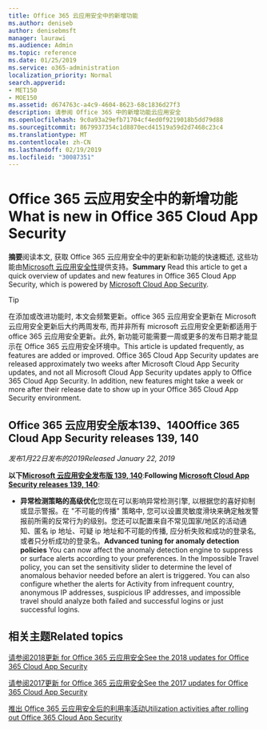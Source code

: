 ```yaml
---
title: Office 365 云应用安全中的新增功能
ms.author: deniseb
author: denisebmsft
manager: laurawi
ms.audience: Admin
ms.topic: reference
ms.date: 01/25/2019
ms.service: o365-administration
localization_priority: Normal
search.appverid:
- MET150
- MOE150
ms.assetid: d674763c-a4c9-4604-8623-68c1836d27f3
description: 请参阅 Office 365 中的新增功能云应用安全
ms.openlocfilehash: 9c0a93a29efb71704cf4ed0f9219018b5dd79d88
ms.sourcegitcommit: 8679937354c1d8870ecd41519a59d2d7468c23c4
ms.translationtype: MT
ms.contentlocale: zh-CN
ms.lasthandoff: 02/19/2019
ms.locfileid: "30087351"
---
```

# <a name="what-is-new-in-office-365-cloud-app-security"></a><span data-ttu-id="7d02a-103">Office 365 云应用安全中的新增功能</span><span class="sxs-lookup"><span data-stu-id="7d02a-103">What is new in Office 365 Cloud App Security</span></span>

<span data-ttu-id="7d02a-104">**摘要**阅读本文, 获取 Office 365 云应用安全中的更新和新功能的快速概述, 这些功能由[Microsoft 云应用安全性](https://aka.ms/whatiscas)提供支持。</span><span class="sxs-lookup"><span data-stu-id="7d02a-104">**Summary** Read this article to get a quick overview of updates and new features in Office 365 Cloud App Security, which is powered by [Microsoft Cloud App Security](https://aka.ms/whatiscas).</span></span>
  
> [!TIP]
> <span data-ttu-id="7d02a-p101">在添加或改进功能时, 本文会频繁更新。office 365 云应用安全更新在 Microsoft 云应用安全更新后大约两周发布, 而并非所有 microsoft 云应用安全更新都适用于 office 365 云应用安全更新。此外, 新功能可能需要一周或更多的发布日期才能显示在 Office 365 云应用安全环境中。</span><span class="sxs-lookup"><span data-stu-id="7d02a-p101">This article is updated frequently, as features are added or improved. Office 365 Cloud App Security updates are released approximately two weeks after Microsoft Cloud App Security updates, and not all Microsoft Cloud App Security updates apply to Office 365 Cloud App Security. In addition, new features might take a week or more after their release date to show up in your Office 365 Cloud App Security environment.</span></span>

## <a name="office-365-cloud-app-security-releases-139-140"></a><span data-ttu-id="7d02a-108">Office 365 云应用安全版本139、140</span><span class="sxs-lookup"><span data-stu-id="7d02a-108">Office 365 Cloud App Security releases 139, 140</span></span>

<span data-ttu-id="7d02a-109">*发布1月22日发布的2019*</span><span class="sxs-lookup"><span data-stu-id="7d02a-109">*Released January 22, 2019*</span></span>

<span data-ttu-id="7d02a-110">**以下[Microsoft 云应用安全发布版 139, 140](https://docs.microsoft.com/cloud-app-security/release-notes#cloud-app-security-release-139-140)**:</span><span class="sxs-lookup"><span data-stu-id="7d02a-110">**Following [Microsoft Cloud App Security releases 139, 140](https://docs.microsoft.com/cloud-app-security/release-notes#cloud-app-security-release-139-140)**:</span></span>

- <span data-ttu-id="7d02a-p102">**异常检测策略的高级优化**您现在可以影响异常检测引擎, 以根据您的喜好抑制或显示警报。在 "不可能的传播" 策略中, 您可以设置灵敏度滑块来确定触发警报前所需的反常行为的级别。您还可以配置来自不常见国家/地区的活动通知、匿名 ip 地址、可疑 ip 地址和不可能的传播, 应分析失败和成功的登录名, 或者只分析成功的登录名。</span><span class="sxs-lookup"><span data-stu-id="7d02a-p102">**Advanced tuning for anomaly detection policies** You can now affect the anomaly detection engine to suppress or surface alerts according to your preferences. In the Impossible Travel policy, you can set the sensitivity slider to determine the level of anomalous behavior needed before an alert is triggered. You can also configure whether the alerts for Activity from infrequent country, anonymous IP addresses, suspicious IP addresses, and impossible travel should analyze both failed and successful logins or just successful logins.</span></span> 

## <a name="related-topics"></a><span data-ttu-id="7d02a-114">相关主题</span><span class="sxs-lookup"><span data-stu-id="7d02a-114">Related topics</span></span>

[<span data-ttu-id="7d02a-115">请参阅2018更新 for Office 365 云应用安全</span><span class="sxs-lookup"><span data-stu-id="7d02a-115">See the 2018 updates for Office 365 Cloud App Security</span></span>](new-in-office-365-cas-2018.md)

[<span data-ttu-id="7d02a-116">请参阅2017更新 for Office 365 云应用安全</span><span class="sxs-lookup"><span data-stu-id="7d02a-116">See the 2017 updates for Office 365 Cloud App Security</span></span>](new-in-office-365-cas-2017.md)
    
[<span data-ttu-id="7d02a-117">推出 Office 365 云应用安全后的利用率活动</span><span class="sxs-lookup"><span data-stu-id="7d02a-117">Utilization activities after rolling out Office 365 Cloud App Security</span></span>](utilization-activities-for-ocas.md)